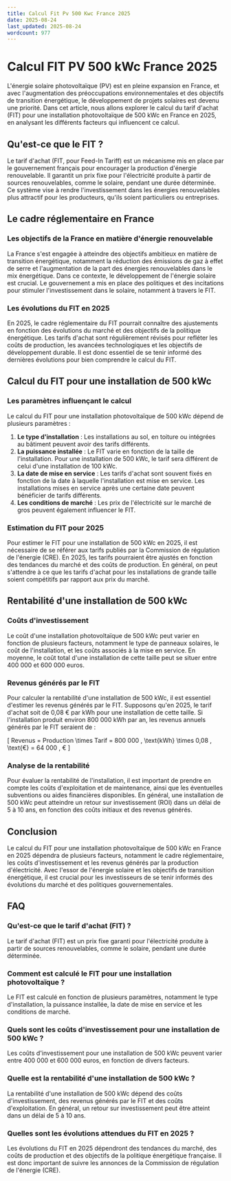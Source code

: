 ```yaml
---
title: Calcul Fit Pv 500 Kwc France 2025
date: 2025-08-24
last_updated: 2025-08-24
wordcount: 977
---
```


# Calcul FIT PV 500 kWc France 2025

L'énergie solaire photovoltaïque (PV) est en pleine expansion en France, et avec l'augmentation des préoccupations environnementales et des objectifs de transition énergétique, le développement de projets solaires est devenu une priorité. Dans cet article, nous allons explorer le calcul du tarif d'achat (FIT) pour une installation photovoltaïque de 500 kWc en France en 2025, en analysant les différents facteurs qui influencent ce calcul.

## Qu'est-ce que le FIT ?

Le tarif d'achat (FIT, pour Feed-In Tariff) est un mécanisme mis en place par le gouvernement français pour encourager la production d'énergie renouvelable. Il garantit un prix fixe pour l'électricité produite à partir de sources renouvelables, comme le solaire, pendant une durée déterminée. Ce système vise à rendre l'investissement dans les énergies renouvelables plus attractif pour les producteurs, qu'ils soient particuliers ou entreprises.

## Le cadre réglementaire en France

### Les objectifs de la France en matière d'énergie renouvelable

La France s'est engagée à atteindre des objectifs ambitieux en matière de transition énergétique, notamment la réduction des émissions de gaz à effet de serre et l'augmentation de la part des énergies renouvelables dans le mix énergétique. Dans ce contexte, le développement de l'énergie solaire est crucial. Le gouvernement a mis en place des politiques et des incitations pour stimuler l'investissement dans le solaire, notamment à travers le FIT.

### Les évolutions du FIT en 2025

En 2025, le cadre réglementaire du FIT pourrait connaître des ajustements en fonction des évolutions du marché et des objectifs de la politique énergétique. Les tarifs d'achat sont régulièrement révisés pour refléter les coûts de production, les avancées technologiques et les objectifs de développement durable. Il est donc essentiel de se tenir informé des dernières évolutions pour bien comprendre le calcul du FIT.

## Calcul du FIT pour une installation de 500 kWc

### Les paramètres influençant le calcul

Le calcul du FIT pour une installation photovoltaïque de 500 kWc dépend de plusieurs paramètres :

1. **Le type d'installation** : Les installations au sol, en toiture ou intégrées au bâtiment peuvent avoir des tarifs différents.
2. **La puissance installée** : Le FIT varie en fonction de la taille de l'installation. Pour une installation de 500 kWc, le tarif sera différent de celui d'une installation de 100 kWc.
3. **La date de mise en service** : Les tarifs d'achat sont souvent fixés en fonction de la date à laquelle l'installation est mise en service. Les installations mises en service après une certaine date peuvent bénéficier de tarifs différents.
4. **Les conditions de marché** : Les prix de l'électricité sur le marché de gros peuvent également influencer le FIT.

### Estimation du FIT pour 2025

Pour estimer le FIT pour une installation de 500 kWc en 2025, il est nécessaire de se référer aux tarifs publiés par la Commission de régulation de l'énergie (CRE). En 2025, les tarifs pourraient être ajustés en fonction des tendances du marché et des coûts de production. En général, on peut s'attendre à ce que les tarifs d'achat pour les installations de grande taille soient compétitifs par rapport aux prix du marché.

## Rentabilité d'une installation de 500 kWc

### Coûts d'investissement

Le coût d'une installation photovoltaïque de 500 kWc peut varier en fonction de plusieurs facteurs, notamment le type de panneaux solaires, le coût de l'installation, et les coûts associés à la mise en service. En moyenne, le coût total d'une installation de cette taille peut se situer entre 400 000 et 600 000 euros.

### Revenus générés par le FIT

Pour calculer la rentabilité d'une installation de 500 kWc, il est essentiel d'estimer les revenus générés par le FIT. Supposons qu'en 2025, le tarif d'achat soit de 0,08 € par kWh pour une installation de cette taille. Si l'installation produit environ 800 000 kWh par an, les revenus annuels générés par le FIT seraient de :

\[ 
Revenus = Production \times Tarif = 800 000 \, \text{kWh} \times 0,08 \, \text{€} = 64 000 \, € 
\]

### Analyse de la rentabilité

Pour évaluer la rentabilité de l'installation, il est important de prendre en compte les coûts d'exploitation et de maintenance, ainsi que les éventuelles subventions ou aides financières disponibles. En général, une installation de 500 kWc peut atteindre un retour sur investissement (ROI) dans un délai de 5 à 10 ans, en fonction des coûts initiaux et des revenus générés.

## Conclusion

Le calcul du FIT pour une installation photovoltaïque de 500 kWc en France en 2025 dépendra de plusieurs facteurs, notamment le cadre réglementaire, les coûts d'investissement et les revenus générés par la production d'électricité. Avec l'essor de l'énergie solaire et les objectifs de transition énergétique, il est crucial pour les investisseurs de se tenir informés des évolutions du marché et des politiques gouvernementales.

## FAQ

### Qu'est-ce que le tarif d'achat (FIT) ?

Le tarif d'achat (FIT) est un prix fixe garanti pour l'électricité produite à partir de sources renouvelables, comme le solaire, pendant une durée déterminée.

### Comment est calculé le FIT pour une installation photovoltaïque ?

Le FIT est calculé en fonction de plusieurs paramètres, notamment le type d'installation, la puissance installée, la date de mise en service et les conditions de marché.

### Quels sont les coûts d'investissement pour une installation de 500 kWc ?

Les coûts d'investissement pour une installation de 500 kWc peuvent varier entre 400 000 et 600 000 euros, en fonction de divers facteurs.

### Quelle est la rentabilité d'une installation de 500 kWc ?

La rentabilité d'une installation de 500 kWc dépend des coûts d'investissement, des revenus générés par le FIT et des coûts d'exploitation. En général, un retour sur investissement peut être atteint dans un délai de 5 à 10 ans.

### Quelles sont les évolutions attendues du FIT en 2025 ?

Les évolutions du FIT en 2025 dépendront des tendances du marché, des coûts de production et des objectifs de la politique énergétique française. Il est donc important de suivre les annonces de la Commission de régulation de l'énergie (CRE).